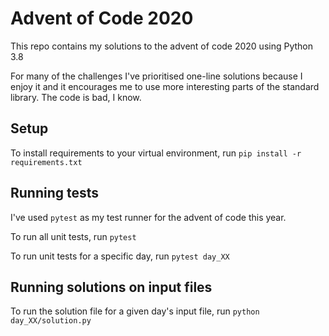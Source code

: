 # Advent of Code 2020

This repo contains my solutions to the advent of code 2020 using Python 3.8

For many of the challenges I've prioritised one-line solutions because I enjoy it and it encourages me to use more interesting parts of the standard library. The code is bad, I know.

## Setup
To install requirements to your virtual environment, run `pip install -r requirements.txt`

## Running tests
I've used `pytest` as my test runner for the advent of code this year.

To run all unit tests, run `pytest`

To run unit tests for a specific day, run `pytest day_XX`

## Running solutions on input files
To run the solution file for a given day's input file, run `python day_XX/solution.py`
